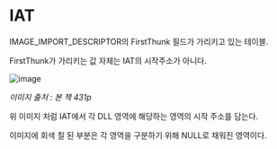 # IAT

IMAGE_IMPORT_DESCRIPTOR의 FirstThunk 필드가 가리키고 있는 테이블.

FirstThunk가 가리키는 값 자체는 IAT의 시작주소가 아니다.

![image](https://user-images.githubusercontent.com/41255291/51098649-37b9a480-180f-11e9-87d9-b3abac907ffe.png)

_이미지 출처 : 본 책 431p_

위 이미지 처럼 IAT에서 각 DLL 영역에 해당하는 영역의 시작 주소를 담는다.

이미지에 회색 칠 된 부분은 각 영역을 구분하기 위해 NULL로 채워진 영역이다.


